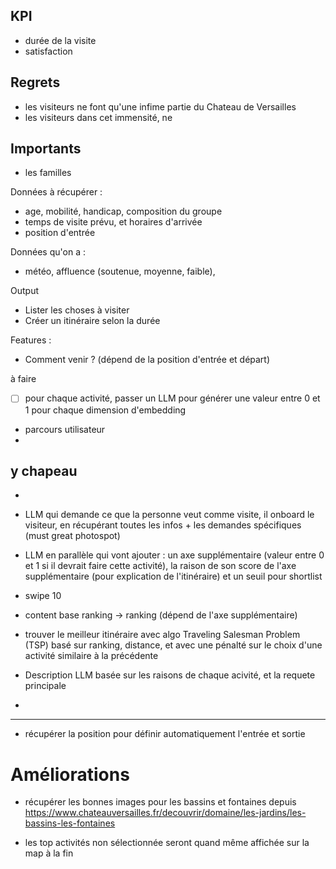 
## KPI
- durée de la visite
- satisfaction

## Regrets
- les visiteurs ne font qu'une infime partie du Chateau de Versailles
- les visiteurs dans cet immensité, ne 

## Importants
- les familles




Données à récupérer :
- age, mobilité, handicap, composition du groupe
- temps de visite prévu, et horaires d'arrivée
- position d'entrée

Données qu'on a :
- météo, affluence (soutenue, moyenne, faible), 


Output
- Lister les choses à visiter
- Créer un itinéraire selon la durée


Features :
- Comment venir ? (dépend de la position d'entrée et départ)


à faire
- [ ] pour chaque activité, passer un LLM pour générer une valeur entre 0 et 1 pour chaque dimension d'embedding

- parcours utilisateur
- 


## y chapeau

- 


- LLM qui demande ce que la personne veut comme visite, il onboard le visiteur, en récupérant toutes les infos + les demandes spécifiques (must great photospot)
- LLM en parallèle qui vont ajouter : un axe supplémentaire (valeur entre 0 et 1 si il devrait faire cette activité), la raison de son score de l'axe supplémentaire (pour explication de l'itinéraire) et un seuil pour shortlist
- swipe 10
- content base ranking -> ranking (dépend de l'axe supplémentaire)
- trouver le meilleur itinéraire avec algo Traveling Salesman Problem (TSP) basé sur ranking, distance, et avec une pénalté sur le choix d'une activité similaire à la précédente

- Description LLM basée sur les raisons de chaque acivité, et la requete principale
- 



---
- récupérer la position pour définir automatiquement l'entrée et sortie


 
# Améliorations 
- récupérer les bonnes images pour les bassins et fontaines depuis https://www.chateauversailles.fr/decouvrir/domaine/les-jardins/les-bassins-les-fontaines

- les top activités non sélectionnée seront quand même affichée sur la map à la fin